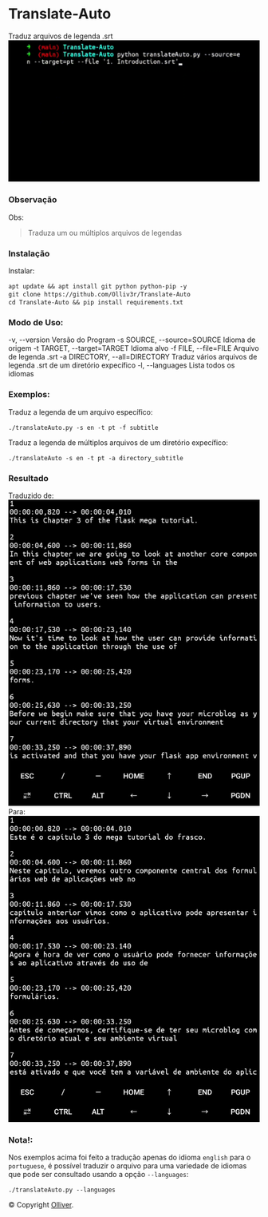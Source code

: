 # Translate-Auto
Traduz arquivos de legenda .srt
![main](https://github.com/Olliv3r/Translate-Auto/blob/main/media/main.gif)

### Observação
Obs:
> Traduza um ou múltiplos arquivos de legendas

### Instalação
Instalar:
```
apt update && apt install git python python-pip -y
git clone https://github.com/Olliv3r/Translate-Auto
cd Translate-Auto && pip install requirements.txt
```

### Modo de Uso:
  -v, --version         Versão do Program
  -s SOURCE, 
  --source=SOURCE		    Idioma de origem
  -t TARGET, 
  --target=TARGET		    Idioma alvo
  -f FILE, --file=FILE  Arquivo de legenda .srt
  -a DIRECTORY, 
  --all=DIRECTORY
                        Traduz vários arquivos de legenda .srt de um diretório expecífico
  -l, --languages       Lista todos os idiomas

### Exemplos:
Traduz a legenda de um arquivo específico:
```
./translateAuto.py -s en -t pt -f subtitle
```
Traduz a legenda de múltiplos arquivos de um diretório expecífico:
```
./translateAuto -s en -t pt -a directory_subtitle
```

### Resultado
Traduzido de:
![not-translated](https://github.com/Olliv3r/Translate-Auto/blob/main/media/not-translated.jpg)
Para:
![translated](https://github.com/Olliv3r/Translate-Auto/blob/main/media/translated.jpg)


### Nota!:
Nos exemplos acima foi feito a tradução apenas do idioma `english` para o `portuguese`, é possível traduzir o arquivo para uma variedade de idiomas que pode ser consultado usando a opção `--languages`:
```
./translateAuto.py --languages
```

© Copyright [Olliver](https://github.com/Olliv3r/).
